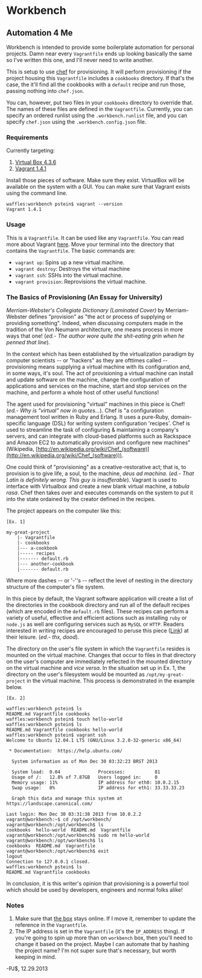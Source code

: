 # Workbench
## Automation 4 Me

Workbench is intended to provide some boilerplate automation for personal
projects. Damn near every `Vagrantfile` ends up looking basically the same so 
I've written this one, and I'll never need to write another.

This is setup to use [chef](http://docs.opscode.com/) for provisioning. It will
perform provisioning if the project housing this `Vagrantfile` includes a 
`cookbooks` directory. If that's the case, the it'll find all the cookbooks with
a `default` recipe and run those, passing nothing into `chef.json`.

You can, however, put two files in your `cookbooks` directory to override that.
The names of these files are defined in the `Vagrantfile`. Currently, you can
specify an ordered runlist using the `.workbench.runlist` file, and you can 
specify `chef.json` using the `.workbench.config.json` file.

### Requirements

Currently targeting: 

1. [Virtual Box 4.3.6](https://www.virtualbox.org/wiki/Downloads "Virtual Box 4.3.6")
2. [Vagrant 1.4.1](http://www.vagrantup.com/downloads.html "Vagrant 1.4.1")

Install those pieces of software. Make sure they exist. VirtualBox will be
available on the system with a GUI. You can make sure that Vagrant exists using 
the command line.

    waffles:workbench pstein$ vagrant --version
    Vagrant 1.4.1

### Usage

This is a `Vagrantfile`. It can be used like any `Vagrantfile`. You can read 
more about Vagrant [here](http://docs.vagrantup.com/v2/ "Vagrant Documentation").
Move your terminal into the directory that contains the `Vagrantfile`. The basic
commands are:

- `vagrant up`: Spins up a new virtual machine.
- `vagrant destroy`: Destroys the virtual machine
- `vagrant ssh`: SSHs into the virtual machine.
- `vagrant provision`: Reprovisions the virtual machine. 

### The Basics of Provisioning (An Essay for University)

*Merriam-Webster's Collegiate Dictionary (Laminated Cover)* by Merriam-Webster
defines "provision" as "the act or process of supplying or providing something".
Indeed, when discussing computers made in the tradition of the Von Neumann 
architecture, one means process in more ways that one! 
(*ed.- The author wore quite the shit-eating grin when he penned that line*).

In the context which has been established by the virtualization paradigm by 
computer scientists -- or "hackers" as they are ofttimes called -- provisioning
means supplying a virtual machine with its configuration and, in some ways, it's
soul. The act of provisioning a virtual machine  can install and update software
on the machine, change the configuration of applications and services on the 
machine, start and stop services on the machine, and perform a whole host of 
other useful functions!

The agent used for provisioning "virtual" machines in this piece is Chef!
(*ed.- Why is "virtual" now in quotes...*). Chef is "a configuration management 
tool written in Ruby and Erlang. It uses a pure-Ruby, domain-specific language 
(DSL) for writing system configuration 'recipes'. Chef is used to streamline 
the task of configuring & maintaining a company's servers, and can integrate 
with cloud-based platforms such as Rackspace and Amazon EC2 to automatically 
provision and configure new machines" (Wikipedia, [http://en.wikipedia.org/wiki/Chef_(software)](http://en.wikipedia.org/wiki/Chef_(software))).

One could think of "provisioning" as a creative-restorative act; that is, to 
provision is to give life, a soul, to the machine, *deus ad machina*. 
(*ed.- That Latin is definitely wrong. This guy is insufferable*). Vagrant is 
used to interface with Virtualbox and create a new blank virtual machine, a 
*tabula rasa*. Chef then takes over and executes commands on the system to put
it into the state ordained by the creator defined in the recipes. 

The project appears on the computer like this:

    [Ex. 1]

    my-great-project
        |- Vagrantfile
        |- cookbooks
        |--- a-cookbook
        |----- recipes
        |------- default.rb
        |--- another-cookbook
        |------- default.rb

Where more dashes -- or '-''s -- reflect the level of nesting in the directory 
structure of the computer's file system.

In this piece by default, the Vagrant software application will create a list of
the directories in the cookbook directory and run all of the default recipes
(which are encoded in the `default.rb` files). These recipes can perform a variety of 
useful, effective and efficient actions such as installing `ruby` or `node.js`
as well are configuring services such as `MySQL` or `HTTP`. Readers interested 
in writing recipes are encouraged to peruse this piece 
([Link](http://reiddraper.com/first-chef-recipe/ "First Chef Recipe")) at their
leisure. (*ed.- thx, dood*).

The directory on the user's file system in which the `Vagrantfile` resides is mounted
on the virtual machine. Changes that occur to files in that directory on the user's 
computer are immediately reflected in the mounted directory on the virtual machine
and *vice versa*. In the situation set up in Ex. 1, the directory on the user's 
filesystem would be mounted as `/opt/my-great-project` in the virtual machine.
This process is demonstrated in the example below.

    [Ex. 2]

    waffles:workbench pstein$ ls
    README.md Vagrantfile cookbooks
    waffles:workbench pstein$ touch hello-world
    waffles:workbench pstein$ ls
    README.md Vagrantfile cookbooks hello-world
    waffles:workbench pstein$ vagrant ssh
    Welcome to Ubuntu 12.04.1 LTS (GNU/Linux 3.2.0-32-generic x86_64)
    
     * Documentation:  https://help.ubuntu.com/
    
      System information as of Mon Dec 30 03:32:23 BRST 2013
    
      System load:  0.04              Processes:           81
      Usage of /:   12.8% of 7.87GB   Users logged in:     0
      Memory usage: 11%               IP address for eth0: 10.0.2.15
      Swap usage:   0%                IP address for eth1: 33.33.33.23
    
      Graph this data and manage this system at https://landscape.canonical.com/
    
    Last login: Mon Dec 30 03:31:38 2013 from 10.0.2.2
    vagrant@workbench:~$ cd /opt/workbench/
    vagrant@workbench:/opt/workbench$ ls
    cookbooks  hello-world  README.md  Vagrantfile
    vagrant@workbench:/opt/workbench$ sudo rm hello-world
    vagrant@workbench:/opt/workbench$ ls
    cookbooks  README.md  Vagrantfile
    vagrant@workbench:/opt/workbench$ exit
    logout
    Connection to 127.0.0.1 closed.
    waffles:workbench pstein$ ls
    README.md Vagrantfile cookbooks

In conclusion, it is this writer's opinion that provisioning is a powerful tool
which should be used by developers, engineers and normal folks alike! 

### Notes

1. Make sure that [the box](http://chickenandwaffl.es/boxes/ubuntu-12.04-x86_64.box)
stays online. If I move it, remember to update the reference in the `Vagrantfile`.
2. The IP address is set in the `Vagrantfile` (it's the `IP_ADDRESS` thing). If
you're going to spin up more than on `workbench` box, then you'll need to change
it based on the project. Maybe I can automate that by hashing the project
name? I'm not super sure that's necessary, but worth keeping in mind.

-PJ$, 12.29.2013
